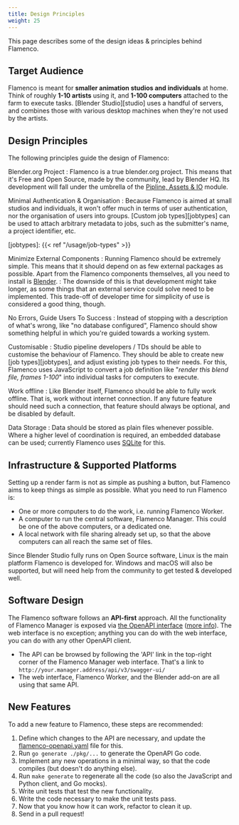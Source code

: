 ```yaml
---
title: Design Principles
weight: 25
---
```


This page describes some of the design ideas & principles behind Flamenco.

## Target Audience

Flamenco is meant for **smaller animation studios and individuals** at home.
Think of roughly **1-10 artists** using it, and **1-100 computers** attached to
the farm to execute tasks. [Blender Studio][studio] uses a handful of servers,
and combines those with various desktop machines when they're not used by the
artists.

## Design Principles

The following principles guide the design of Flamenco:

Blender.org Project
: Flamenco is a true blender.org project. This means that it's Free and Open
Source, made by the community, lead by Blender HQ. Its development will fall
under the umbrella of the [Pipline, Assets & IO][PAIO] module.

[PAIO]: https://projects.blender.org/blender/blender/wiki/Module:%20Pipeline,%20Assets%20&%20I/O

Minimal Authentication & Organisation
: Because Flamenco is aimed at small studios and individuals, it won't offer
much in terms of user authentication, nor the organisation of users into groups.
[Custom job types][jobtypes] can be used to attach arbitrary metadata to jobs,
such as the submitter's name, a project identifier, etc.

[jobtypes]: {{< ref "/usage/job-types" >}}

Minimize External Components
: Running Flamenco should be extremely simple. This means that it should depend
on as few external packages as possible. Apart from the Flamenco components
themselves, all you need to install is [Blender][blender].
: The downside of this is that development might take longer, as some things
that an external service could solve need to be implemented. This trade-off of
developer time for simplicity of use is considered a good thing, though.

[blender]: https://www.blender.org/

No Errors, Guide Users To Success
: Instead of stopping with a description of what's wrong, like "no database
configured", Flamenco should show something helpful in which you're guided
towards a working system.

Customisable
: Studio pipeline developers / TDs should be able to customise the behaviour of
Flamenco. They should be able to create new [job types][jobtypes], and adjust
existing job types to their needs. For this, Flamenco uses JavaScript to convert
a job definition like "*render this blend file, frames 1-100*" into individual
tasks for computers to execute.

Work offline
: Like Blender itself, Flamenco should be able to fully work offline. That is,
work without internet connection. If any future feature should need such a
connection, that feature should always be optional, and be disabled by default.

Data Storage
: Data should be stored as plain files whenever possible. Where a higher level
of coordination is required, an embedded database can be used; currently
Flamenco uses [SQLite][sqlite] for this.

[sqlite]: https://pkg.go.dev/modernc.org/sqlite

## Infrastructure & Supported Platforms

Setting up a render farm is not as simple as pushing a button, but Flamenco aims
to keep things as simple as possible. What you need to run Flamenco is:

- One or more computers to do the work, i.e. running Flamenco Worker.
- A computer to run the central software, Flamenco Manager. This could be one of
  the above computers, or a dedicated one.
- A local network with file sharing already set up, so that the above computers
  can all reach the same set of files.

Since Blender Studio fully runs on Open Source software, Linux is the main
platform Flamenco is developed for. Windows and macOS will also be supported,
but will need help from the community to get tested & developed well.

## Software Design

The Flamenco software follows an **API-first** approach. All the functionality
of Flamenco Manager is exposed via [the OpenAPI interface][openapi] ([more
info](openapi-info)). The web interface is no exception; anything you can do
with the web interface, you can do with any other OpenAPI client.

- The API can be browsed by following the 'API' link in the top-right corner of
  the Flamenco Manager web interface. That's a link to
  `http://your.manager.address/api/v3/swagger-ui/`
- The web interface, Flamenco Worker, and the Blender add-on are all using that
  same API.

[openapi]: https://projects.blender.org/studio/flamenco/src/branch/main/pkg/api/flamenco-openapi.yaml
[openapi-info]: https://www.openapis.org/

## New Features

To add a new feature to Flamenco, these steps are recommended:

1. Define which changes to the API are necessary, and update the [flamenco-openapi.yaml][openapi] file for this.
1. Run `go generate ./pkg/...` to generate the OpenAPI Go code.
1. Implement any new operations in a minimal way, so that the code compiles (but doesn't do anything else).
1. Run `make generate` to regenerate all the code (so also the JavaScript and Python client, and Go mocks).
1. Write unit tests that test the new functionality.
1. Write the code necessary to make the unit tests pass.
1. Now that you know how it can work, refactor to clean it up.
1. Send in a pull request!
